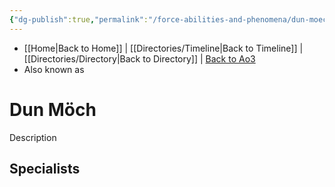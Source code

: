 ```yaml
---
{"dg-publish":true,"permalink":"/force-abilities-and-phenomena/dun-moech/"}
---
```


- [[Home\|Back to Home]] | [[Directories/Timeline\|Back to Timeline]] | [[Directories/Directory\|Back to Directory]] | [Back to Ao3](https://archiveofourown.org/works/19334440/chapters/45992584)
- Also known as 

# Dun Möch
Description

**Specialists**
- 